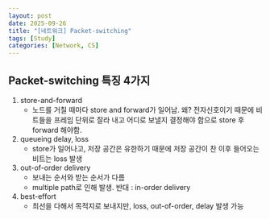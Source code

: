 ```yaml
---
layout: post
date: 2025-09-26
title: "[네트워크] Packet-switching"
tags: [Study]
categories: [Network, CS]
---
```



## Packet-switching 특징 4가지

1. store-and-forward
	- 노드를 거칠 때마다 store and forward가 일어남. 왜? 전자신호이기 때문에 비트들을 프레임 단위로 잘라 내고 어디로 보낼지 결정해야 함으로 store 후 forward 해야함.
2. queueing delay, loss
	- store가 일어나고, 저장 공간은 유한하기 때문에 저장 공간이 찬 이후 들어오는 비트는 loss 발생
3. out-of-order delivery
	- 보내는 순서와 받는 순서가 다름
	- multiple path로 인해 발생. 반대 : in-order delivery
4. best-effort
	- 최선을 다해서 목적지로 보내지만, loss, out-of-order, delay 발생 가능
